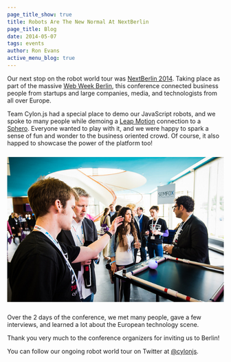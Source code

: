 ```yaml
---
page_title_show: true
title: Robots Are The New Normal At NextBerlin
page_title: Blog
date: 2014-05-07
tags: events
author: Ron Evans
active_menu_blog: true
---
```


Our next stop on the robot world tour was [NextBerlin 2014](). Taking place as part of the massive [Web Week Berlin](), this conference connected business people from startups and large companies, media, and technologists from all over Europe.

Team Cylon.js had a special place to demo our JavaScript robots, and we spoke to many people while demoing a [Leap Motion]() connection to a [Sphero](). Everyone wanted to play with it, and we were happy to spark a sense of fun and wonder to the business oriented crowd. Of course, it also happed to showcase the power of the platform too!

<a href="https://www.flickr.com/photos/nextconference/14113381585/in/set-72157644475528516/"><img src="/images/blog/nextberlin-2014.jpg" alt="NextBerlin 2014 - Image by Dan Taylor/Heisenberg Media" style="margin: 10px 0;"></a>

Over the 2 days of the conference, we met many people, gave a few interviews, and learned a lot about the European technology scene.

Thank you very much to the conference organizers for inviting us to Berlin!

You can follow our ongoing robot world tour on Twitter at [@cylonjs](http://twitter.com/cylonjs).
